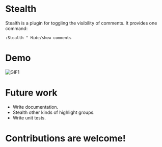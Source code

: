 # Stealth

Stealth is a plugin for toggling the visibility of comments. It provides one command:

```vim
:Stealth " Hide/show comments
```

# Demo

![GIF1](https://media.giphy.com/media/5Wkq4NSK90psg5ythH/giphy.gif)

# Future work

* Write documentation.
* Stealth other kinds of highlight groups.
* Write unit tests.

# Contributions are welcome!
